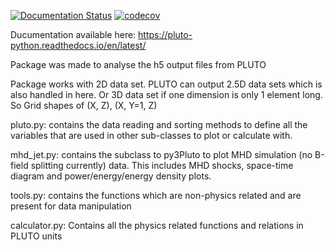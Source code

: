 [![Documentation Status](https://readthedocs.org/projects/pluto-python/badge/?version=latest)](https://pluto-python.readthedocs.io/en/latest/?badge=latest)
[![codecov](https://codecov.io/gh/mateczentye/pluto_python/branch/master/graph/badge.svg?token=46GL89W9G9)](https://codecov.io/gh/mateczentye/pluto_python)

Ducumentation available here: https://pluto-python.readthedocs.io/en/latest/

Package was made to analyse the h5 output files from PLUTO

Package works with 2D data set. PLUTO can output 2.5D data sets which is also handled in here. Or 3D data set if one dimension is only 1 element long.
    So Grid shapes of (X, Z), (X, Y=1, Z)

pluto.py: contains the data reading and sorting methods to define all the variables that are used in other sub-classes to plot or calculate with.

mhd_jet.py: contains the subclass to py3Pluto to plot MHD simulation (no B-field splitting currently) data. This includes MHD shocks, space-time diagram and power/energy/energy density plots.

tools.py: contains the functions which are non-physics related and are present for data manipulation

calculator.py: Contains all the physics related functions and relations in PLUTO units
